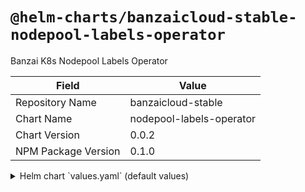 # `@helm-charts/banzaicloud-stable-nodepool-labels-operator`

Banzai K8s Nodepool Labels Operator

| Field               | Value                    |
| ------------------- | ------------------------ |
| Repository Name     | banzaicloud-stable       |
| Chart Name          | nodepool-labels-operator |
| Chart Version       | 0.0.2                    |
| NPM Package Version | 0.1.0                    |

<details>

<summary>Helm chart `values.yaml` (default values)</summary>

```yaml
# Default values for nodepool-labels-operator.
# This is a YAML-formatted file.
# Declare variables to be passed into your templates.

replicaCount: 1

image:
  repository: banzaicloud/nodepool-labels-operator
  tag: 0.0.2
  pullPolicy: IfNotPresent

healthcheck:
  port: 8882
  endpoint: /healthz

configuration:
  log:
    format: 'logfmt'
    level: 'debug'

  labeler:
    managedLabelsAnnotation: 'nodepool.banzaicloud.io/managed-labels'
    forbiddenLabelDomains:
      - 'kubernetes.io'
      - 'k8s.io'
      - 'google.com'

  controller:
    namespace: 'default'
    nodepoolNameLabels:
      - 'nodepool.banzaicloud.io/name'
      - 'cloud.google.com/gke-nodepool'
      - 'agentpool'

rbac:
  enabled: true

nameOverride: ''
fullnameOverride: ''

resources: {}
nodeSelector: {}
tolerations: []
affinity: {}
podAnnotations: {}
```

</details>
